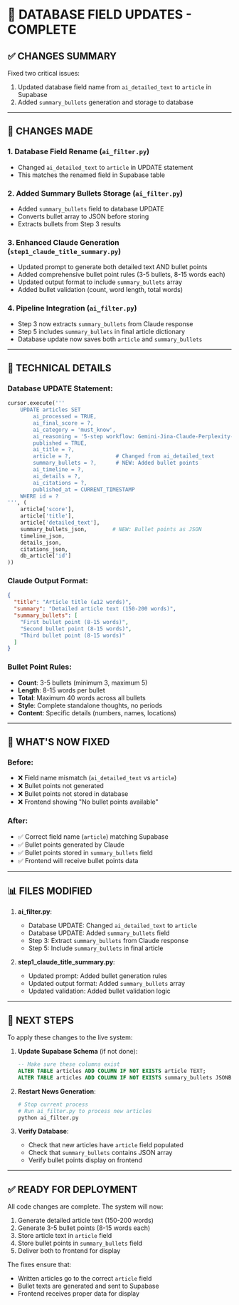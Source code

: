 # 🔧 DATABASE FIELD UPDATES - COMPLETE

## ✅ **CHANGES SUMMARY**

Fixed two critical issues:
1. Updated database field name from `ai_detailed_text` to `article` in Supabase
2. Added `summary_bullets` generation and storage to database

---

## 🔄 **CHANGES MADE**

### 1. **Database Field Rename** (`ai_filter.py`)
- Changed `ai_detailed_text` to `article` in UPDATE statement
- This matches the renamed field in Supabase table

### 2. **Added Summary Bullets Storage** (`ai_filter.py`)
- Added `summary_bullets` field to database UPDATE
- Converts bullet array to JSON before storing
- Extracts bullets from Step 3 results

### 3. **Enhanced Claude Generation** (`step1_claude_title_summary.py`)
- Updated prompt to generate both detailed text AND bullet points
- Added comprehensive bullet point rules (3-5 bullets, 8-15 words each)
- Updated output format to include `summary_bullets` array
- Added bullet validation (count, word length, total words)

### 4. **Pipeline Integration** (`ai_filter.py`)
- Step 3 now extracts `summary_bullets` from Claude response
- Step 5 includes `summary_bullets` in final article dictionary
- Database update now saves both `article` and `summary_bullets`

---

## 📝 **TECHNICAL DETAILS**

### **Database UPDATE Statement**:
```python
cursor.execute('''
    UPDATE articles SET
        ai_processed = TRUE,
        ai_final_score = ?,
        ai_category = 'must_know',
        ai_reasoning = '5-step workflow: Gemini-Jina-Claude-Perplexity-Claude',
        published = TRUE,
        ai_title = ?,
        article = ?,              # Changed from ai_detailed_text
        summary_bullets = ?,      # NEW: Added bullet points
        ai_timeline = ?,
        ai_details = ?,
        ai_citations = ?,
        published_at = CURRENT_TIMESTAMP
    WHERE id = ?
''', (
    article['score'],
    article['title'],
    article['detailed_text'],
    summary_bullets_json,        # NEW: Bullet points as JSON
    timeline_json,
    details_json,
    citations_json,
    db_article['id']
))
```

### **Claude Output Format**:
```json
{
  "title": "Article title (≤12 words)",
  "summary": "Detailed article text (150-200 words)",
  "summary_bullets": [
    "First bullet point (8-15 words)",
    "Second bullet point (8-15 words)",
    "Third bullet point (8-15 words)"
  ]
}
```

### **Bullet Point Rules**:
- **Count**: 3-5 bullets (minimum 3, maximum 5)
- **Length**: 8-15 words per bullet
- **Total**: Maximum 40 words across all bullets
- **Style**: Complete standalone thoughts, no periods
- **Content**: Specific details (numbers, names, locations)

---

## 🎯 **WHAT'S NOW FIXED**

### **Before**:
- ❌ Field name mismatch (`ai_detailed_text` vs `article`)
- ❌ Bullet points not generated
- ❌ Bullet points not stored in database
- ❌ Frontend showing "No bullet points available"

### **After**:
- ✅ Correct field name (`article`) matching Supabase
- ✅ Bullet points generated by Claude
- ✅ Bullet points stored in `summary_bullets` field
- ✅ Frontend will receive bullet points data

---

## 📊 **FILES MODIFIED**

1. **ai_filter.py**:
   - Database UPDATE: Changed `ai_detailed_text` to `article`
   - Database UPDATE: Added `summary_bullets` field
   - Step 3: Extract `summary_bullets` from Claude response
   - Step 5: Include `summary_bullets` in final article

2. **step1_claude_title_summary.py**:
   - Updated prompt: Added bullet generation rules
   - Updated output format: Added `summary_bullets` array
   - Updated validation: Added bullet validation logic

---

## 🚀 **NEXT STEPS**

To apply these changes to the live system:

1. **Update Supabase Schema** (if not done):
   ```sql
   -- Make sure these columns exist
   ALTER TABLE articles ADD COLUMN IF NOT EXISTS article TEXT;
   ALTER TABLE articles ADD COLUMN IF NOT EXISTS summary_bullets JSONB;
   ```

2. **Restart News Generation**:
   ```bash
   # Stop current process
   # Run ai_filter.py to process new articles
   python ai_filter.py
   ```

3. **Verify Database**:
   - Check that new articles have `article` field populated
   - Check that `summary_bullets` contains JSON array
   - Verify bullet points display on frontend

---

## ✅ **READY FOR DEPLOYMENT**

All code changes are complete. The system will now:
1. Generate detailed article text (150-200 words)
2. Generate 3-5 bullet points (8-15 words each)
3. Store article text in `article` field
4. Store bullet points in `summary_bullets` field
5. Deliver both to frontend for display

The fixes ensure that:
- Written articles go to the correct `article` field
- Bullet texts are generated and sent to Supabase
- Frontend receives proper data for display
